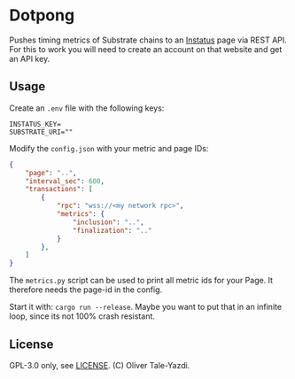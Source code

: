 # Dotpong

Pushes timing metrics of Substrate chains to an [Instatus](https://instatus.com/) page via REST API. For this to work you will need to create an account on that website and get an API key.

## Usage

Create an `.env` file with the following keys:
```pre
INSTATUS_KEY=
SUBSTRATE_URI=""
```

Modify the `config.json` with your metric and page IDs:

```json
{
	"page": "..",
	"interval_sec": 600,
	"transactions": [
		{
			"rpc": "wss://<my network rpc>",
			"metrics": {
				"inclusion": "..",
				"finalization": ".."
			}
		},
	]
}
```

The `metrics.py` script can be used to print all metric ids for your Page. It therefore needs the page-id in the config.

Start it with: `cargo run --release`. Maybe you want to put that in an infinite loop, since its not 100% crash resistant.

## License

GPL-3.0 only, see [LICENSE](LICENSE). (C) Oliver Tale-Yazdi.
